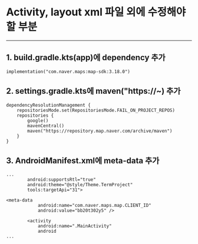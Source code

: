 # Activity, layout xml 파일 외에 수정해야 할 부분
---

## 1. build.gradle.kts(app)에 dependency 추가

```
implementation("com.naver.maps:map-sdk:3.18.0")
```

## 2. settings.gradle.kts에 maven("https://~) 추가

```
dependencyResolutionManagement {
    repositoriesMode.set(RepositoriesMode.FAIL_ON_PROJECT_REPOS)
    repositories {
        google()
        mavenCentral()
        maven("https://repository.map.naver.com/archive/maven")
    }
}
```

## 3. AndroidManifest.xml에 meta-data 추가

```
...
        android:supportsRtl="true"
        android:theme="@style/Theme.TermProject"
        tools:targetApi="31">

<meta-data
            android:name="com.naver.maps.map.CLIENT_ID"
            android:value="bb20t302y5" />

        <activity
            android:name=".MainActivity"
            android
...
```
